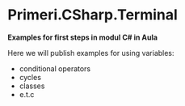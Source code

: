 # Primeri.CSharp.Terminal
**Examples for first steps in modul C# in Aula**
 
Here we will publish examples for using variables: 
* conditional operators
* cycles
* classes
* e.t.c